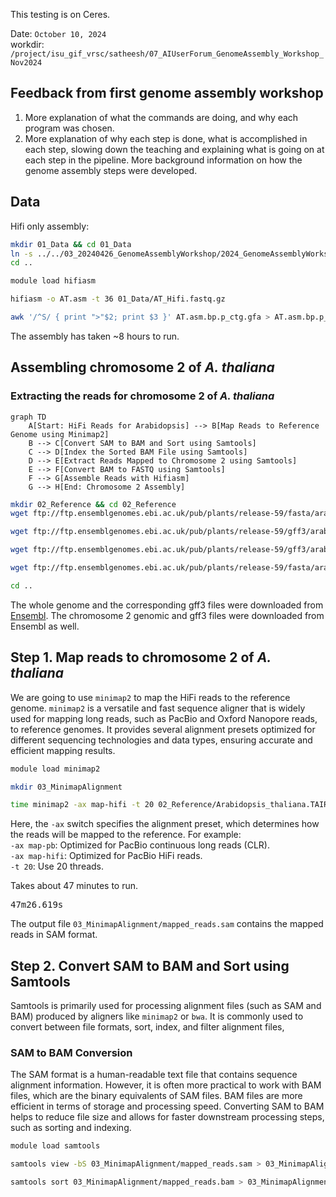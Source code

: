 This testing is on Ceres.

Date: `October 10, 2024`  
workdir: `/project/isu_gif_vrsc/satheesh/07_AIUserForum_GenomeAssembly_Workshop_Nov2024`

## Feedback from first genome assembly workshop

1.	More explanation of what the commands are doing, and why each program was chosen.
2.	More explanation of why each step is done, what is accomplished in each step, slowing down the teaching and explaining what is going on at each step in the pipeline. More background information on how the genome assembly steps were developed.


## Data

Hifi only assembly:

```bash
mkdir 01_Data && cd 01_Data
ln -s ../../03_20240426_GenomeAssemblyWorkshop/2024_GenomeAssemblyWorkshop_Athaliana/data_to_share/AT_Hifi.fastq.gz
cd ..
```

```bash
module load hifiasm

hifiasm -o AT.asm -t 36 01_Data/AT_Hifi.fastq.gz

awk '/^S/ { print ">"$2; print $3 }' AT.asm.bp.p_ctg.gfa > AT.asm.bp.p_ctg.fa
```
The assembly has taken ~8 hours to run.

## Assembling chromosome 2 of *A. thaliana*

### Extracting the reads for chromosome 2 of *A. thaliana*

```mermaid
graph TD
    A[Start: HiFi Reads for Arabidopsis] --> B[Map Reads to Reference Genome using Minimap2]
    B --> C[Convert SAM to BAM and Sort using Samtools]
    C --> D[Index the Sorted BAM File using Samtools]
    D --> E[Extract Reads Mapped to Chromosome 2 using Samtools]
    E --> F[Convert BAM to FASTQ using Samtools]
    F --> G[Assemble Reads with Hifiasm]
    G --> H[End: Chromosome 2 Assembly]
```

```bash
mkdir 02_Reference && cd 02_Reference
wget ftp://ftp.ensemblgenomes.ebi.ac.uk/pub/plants/release-59/fasta/arabidopsis_thaliana/dna/Arabidopsis_thaliana.TAIR10.dna.toplevel.fa.gz

wget ftp://ftp.ensemblgenomes.ebi.ac.uk/pub/plants/release-59/gff3/arabidopsis_thaliana/Arabidopsis_thaliana.TAIR10.59.gff3.gz

wget ftp://ftp.ensemblgenomes.ebi.ac.uk/pub/plants/release-59/gff3/arabidopsis_thaliana/Arabidopsis_thaliana.TAIR10.59.chromosome.2.gff3.gz

wget ftp://ftp.ensemblgenomes.ebi.ac.uk/pub/plants/release-59/fasta/arabidopsis_thaliana/dna/Arabidopsis_thaliana.TAIR10.dna.chromosome.2.fa.gz

cd ..
```

The whole genome and the corresponding gff3 files were downloaded from [Ensembl](https://plants.ensembl.org/Arabidopsis_thaliana/Info/Index). The chromosome 2 genomic and gff3 files were downloaded from Ensembl as well.

## Step 1. Map reads to chromosome 2 of *A. thaliana*

We are going to use `minimap2` to map the HiFi reads to the reference genome. `minimap2` is a versatile and fast sequence aligner that is widely used for mapping long reads, such as PacBio and Oxford Nanopore reads, to reference genomes. It provides several alignment presets optimized for different sequencing technologies and data types, ensuring accurate and efficient mapping results.

```bash
module load minimap2

mkdir 03_MinimapAlignment

time minimap2 -ax map-hifi -t 20 02_Reference/Arabidopsis_thaliana.TAIR10.dna.toplevel.fa.gz 01_Data/AT_Hifi.fastq.gz > 03_MinimapAlignment/mapped_reads.sam
```

Here, the `-ax` switch specifies the alignment preset, which determines how the reads will be mapped to the reference. For example:  
`-ax map-pb`: Optimized for PacBio continuous long reads (CLR).  
`-ax map-hifi`: Optimized for PacBio HiFi reads.  
`-t 20`: Use 20 threads.

Takes about 47 minutes to run.
<pre>47m26.619s</pre>

The output file `03_MinimapAlignment/mapped_reads.sam` contains the mapped reads in SAM format. 

## Step 2. Convert SAM to BAM and Sort using Samtools

Samtools is primarily used for processing alignment files (such as SAM and BAM) produced by aligners like `minimap2` or `bwa`. It is commonly used to convert between file formats, sort, index, and filter alignment files,

### SAM to BAM Conversion

The SAM format is a human-readable text file that contains sequence alignment information. However, it is often more practical to work with BAM files, which are the binary equivalents of SAM files. BAM files are more efficient in terms of storage and processing speed. Converting SAM to BAM helps to reduce file size and allows for faster downstream processing steps, such as sorting and indexing.

```bash
module load samtools

samtools view -bS 03_MinimapAlignment/mapped_reads.sam > 03_MinimapAlignment/mapped_reads.bam

samtools sort 03_MinimapAlignment/mapped_reads.bam > 03_MinimapAlignment/mapped_reads.sorted.bam
```